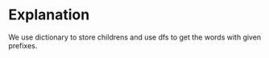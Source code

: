 # Explanation

We use dictionary to store childrens and use dfs to get the words with given prefixes.